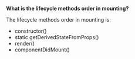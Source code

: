 **What is the lifecycle methods order in mounting?**

The lifecycle methods order in mounting is:
  - constructor()
  - static getDerivedStateFromProps()
  - render()
  - componentDidMount()